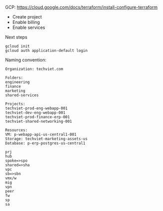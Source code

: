 GCP: https://cloud.google.com/docs/terraform/install-configure-terraform

- Create project
- Enable billing
- Enable services

Next steps

```
gcloud init
gcloud auth application-default login
```

Naming convention:

```
Organization: techviet.com

Folders:
engineering
finance
marketing
shared-services

Projects:
techviet-prod-eng-webapp-001
techviet-dev-eng-webapp-001
techviet-prod-finance-erp-001
techviet-shared-networking-001

Resources:
VM: p-webapp-api-us-central1-001
Storage: techviet-marketing-assets-us
Database: p-erp-postgres-us-central1
```

```
prj
hub
spoke=>spo
shared=>sha
vpc
sb=>sbn
vmx/w
mig
vpn
peer
fw
sp
sa
```